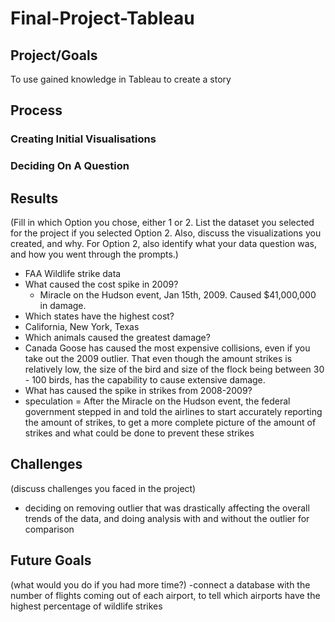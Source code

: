 # Final-Project-Tableau

## Project/Goals
To use gained knowledge in Tableau to create a story

## Process
### Creating Initial Visualisations
### Deciding On A Question

## Results
(Fill in which Option you chose, either 1 or 2. List the dataset you selected for the project if you selected Option 2. Also, discuss the visualizations you created, and why. For Option 2, also identify what your data question was, and how you went through the prompts.)
- FAA Wildlife strike data
- What caused the cost spike in 2009?
  - Miracle on the Hudson event, Jan 15th, 2009. Caused $41,000,000 in damage.
- Which states have the highest cost?
 - California, New York, Texas
- Which animals caused the greatest damage?
 - Canada Goose has caused the most expensive collisions, even if you take out the 2009 outlier. That even though the amount strikes is relatively low, the size of the bird and size of the flock being between 30 - 100 birds, has the capability to cause extensive damage.
- What has caused the spike in strikes from 2008-2009?
 - speculation = After the Miracle on the Hudson event, the federal government stepped in and told the airlines to start accurately reporting the amount of strikes, to get a more complete picture of the amount of strikes and what could be done to prevent these strikes
## Challenges 
(discuss challenges you faced in the project)
- deciding on removing outlier that was drastically affecting the overall trends of the data, and doing analysis with and without the outlier for comparison
## Future Goals
(what would you do if you had more time?)
-connect a database with the number of flights coming out of each airport, to tell which airports have the highest percentage of wildlife strikes